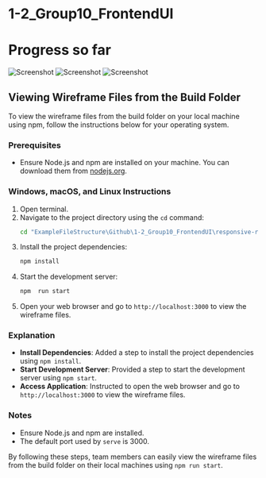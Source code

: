 # 1-2_Group10_FrontendUI

# Progress so far

![Screenshot](./src/assets/images/Screenshot-2025-02-16-190425.png)
![Screenshot](./src/assets/images/Screenshot2025-02-16-190409.png)
![Screenshot](./src/assets/images/Screenshot2025-02-16-190441.png)

## Viewing Wireframe Files from the Build Folder

To view the wireframe files from the build folder on your local machine using npm, follow the instructions below for your operating system.

### Prerequisites

- Ensure Node.js and npm are installed on your machine. You can download them from [nodejs.org](https://nodejs.org/).

### Windows, macOS, and Linux Instructions

1. Open terminal.
2. Navigate to the project directory using the `cd` command:
   ```sh
   cd "ExampleFileStructure\Github\1-2_Group10_FrontendUI\responsive-recipe-website"
   ```
3. Install the project dependencies:
   ```sh
   npm install
   ```
4. Start the development server:
   ```sh
   npm  run start
   ```
5. Open your web browser and go to `http://localhost:3000` to view the wireframe files.

### Explanation
- **Install Dependencies**: Added a step to install the project dependencies using `npm install`.
- **Start Development Server**: Provided a step to start the development server using `npm start`.
- **Access Application**: Instructed to open the web browser and go to `http://localhost:3000` to view the wireframe files.

### Notes
- Ensure Node.js and npm are installed.
- The default port used by `serve` is 3000.

By following these steps, team members can easily view the wireframe files from the build folder on their local machines using `npm run start`.